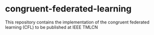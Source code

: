 # congruent-federated-learning
This repository contains the implementation of the congruent federated learning (CFL) to be published at IEEE TMLCN
